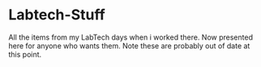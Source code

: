 # Labtech-Stuff
All the items from my LabTech days when i worked there. Now presented here for anyone who wants them. Note these are probably out of date at this point.
